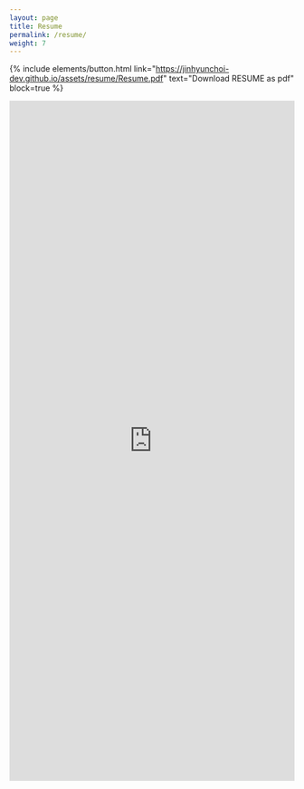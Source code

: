 ```yaml
---
layout: page
title: Resume
permalink: /resume/
weight: 7
---
```


{% include elements/button.html link="https://jinhyunchoi-dev.github.io/assets/resume/Resume.pdf" text="Download RESUME as pdf" block=true %}

<center>
	<iframe src="https://jinhyunchoi-dev.github.io/assets/resume/Resume.pdf" style="width:100%; height:1200px;" frameborder="0"></iframe>
</center>